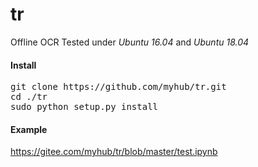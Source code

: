 # tr


Offline OCR 
Tested under *Ubuntu 16.04* and *Ubuntu 18.04*


#### Install
<pre>
git clone https://github.com/myhub/tr.git
cd ./tr
sudo python setup.py install
</pre>

#### Example
https://gitee.com/myhub/tr/blob/master/test.ipynb
